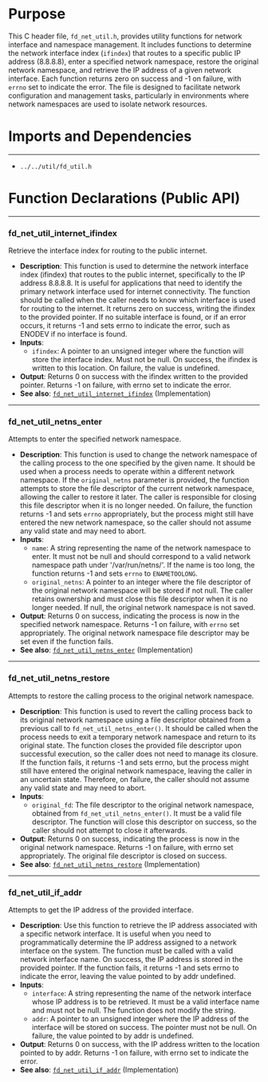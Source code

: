 # Purpose
This C header file, `fd_net_util.h`, provides utility functions for network interface and namespace management. It includes functions to determine the network interface index (`ifindex`) that routes to a specific public IP address (8.8.8.8), enter a specified network namespace, restore the original network namespace, and retrieve the IP address of a given network interface. Each function returns zero on success and -1 on failure, with `errno` set to indicate the error. The file is designed to facilitate network configuration and management tasks, particularly in environments where network namespaces are used to isolate network resources.
# Imports and Dependencies

---
- `../../util/fd_util.h`


# Function Declarations (Public API)

---
### fd\_net\_util\_internet\_ifindex<!-- {{#callable_declaration:fd_net_util_internet_ifindex}} -->
Retrieve the interface index for routing to the public internet.
- **Description**: This function is used to determine the network interface index (ifindex) that routes to the public internet, specifically to the IP address 8.8.8.8. It is useful for applications that need to identify the primary network interface used for internet connectivity. The function should be called when the caller needs to know which interface is used for routing to the internet. It returns zero on success, writing the ifindex to the provided pointer. If no suitable interface is found, or if an error occurs, it returns -1 and sets errno to indicate the error, such as ENODEV if no interface is found.
- **Inputs**:
    - `ifindex`: A pointer to an unsigned integer where the function will store the interface index. Must not be null. On success, the ifindex is written to this location. On failure, the value is undefined.
- **Output**: Returns 0 on success with the ifindex written to the provided pointer. Returns -1 on failure, with errno set to indicate the error.
- **See also**: [`fd_net_util_internet_ifindex`](fd_net_util.c.driver.md#fd_net_util_internet_ifindex)  (Implementation)


---
### fd\_net\_util\_netns\_enter<!-- {{#callable_declaration:fd_net_util_netns_enter}} -->
Attempts to enter the specified network namespace.
- **Description**: This function is used to change the network namespace of the calling process to the one specified by the given name. It should be used when a process needs to operate within a different network namespace. If the `original_netns` parameter is provided, the function attempts to store the file descriptor of the current network namespace, allowing the caller to restore it later. The caller is responsible for closing this file descriptor when it is no longer needed. On failure, the function returns -1 and sets `errno` appropriately, but the process might still have entered the new network namespace, so the caller should not assume any valid state and may need to abort.
- **Inputs**:
    - `name`: A string representing the name of the network namespace to enter. It must not be null and should correspond to a valid network namespace path under '/var/run/netns/'. If the name is too long, the function returns -1 and sets `errno` to `ENAMETOOLONG`.
    - `original_netns`: A pointer to an integer where the file descriptor of the original network namespace will be stored if not null. The caller retains ownership and must close this file descriptor when it is no longer needed. If null, the original network namespace is not saved.
- **Output**: Returns 0 on success, indicating the process is now in the specified network namespace. Returns -1 on failure, with `errno` set appropriately. The original network namespace file descriptor may be set even if the function fails.
- **See also**: [`fd_net_util_netns_enter`](fd_net_util.c.driver.md#fd_net_util_netns_enter)  (Implementation)


---
### fd\_net\_util\_netns\_restore<!-- {{#callable_declaration:fd_net_util_netns_restore}} -->
Attempts to restore the calling process to the original network namespace.
- **Description**: This function is used to revert the calling process back to its original network namespace using a file descriptor obtained from a previous call to `fd_net_util_netns_enter()`. It should be called when the process needs to exit a temporary network namespace and return to its original state. The function closes the provided file descriptor upon successful execution, so the caller does not need to manage its closure. If the function fails, it returns -1 and sets errno, but the process might still have entered the original network namespace, leaving the caller in an uncertain state. Therefore, on failure, the caller should not assume any valid state and may need to abort.
- **Inputs**:
    - `original_fd`: The file descriptor to the original network namespace, obtained from `fd_net_util_netns_enter()`. It must be a valid file descriptor. The function will close this descriptor on success, so the caller should not attempt to close it afterwards.
- **Output**: Returns 0 on success, indicating the process is now in the original network namespace. Returns -1 on failure, with errno set appropriately. The original file descriptor is closed on success.
- **See also**: [`fd_net_util_netns_restore`](fd_net_util.c.driver.md#fd_net_util_netns_restore)  (Implementation)


---
### fd\_net\_util\_if\_addr<!-- {{#callable_declaration:fd_net_util_if_addr}} -->
Attempts to get the IP address of the provided interface.
- **Description**: Use this function to retrieve the IP address associated with a specific network interface. It is useful when you need to programmatically determine the IP address assigned to a network interface on the system. The function must be called with a valid network interface name. On success, the IP address is stored in the provided pointer. If the function fails, it returns -1 and sets errno to indicate the error, leaving the value pointed to by addr undefined.
- **Inputs**:
    - `interface`: A string representing the name of the network interface whose IP address is to be retrieved. It must be a valid interface name and must not be null. The function does not modify the string.
    - `addr`: A pointer to an unsigned integer where the IP address of the interface will be stored on success. The pointer must not be null. On failure, the value pointed to by addr is undefined.
- **Output**: Returns 0 on success, with the IP address written to the location pointed to by addr. Returns -1 on failure, with errno set to indicate the error.
- **See also**: [`fd_net_util_if_addr`](fd_net_util.c.driver.md#fd_net_util_if_addr)  (Implementation)



